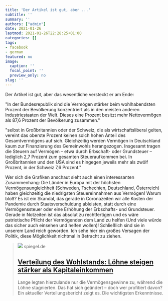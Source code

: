 ```yaml
---
title: 'Der Artikel ist gut, aber ...'
subtitle: ''
summary: ''
authors: ["admin"]
date: 2021-01-26
lastmod: 2021-01-26T22:28:25+01:00
categories: []
tags:
- facebook
- german
featured: no
image:
  caption: ''
  focal_point: ''
  preview_only: no
slug: ''
---
```

Der Artikel ist gut, aber das wesentliche versteckt er am Ende:

"In der Bundesrepublik sind die Vermögen stärker beim wohlhabendsten Prozent der Bevölkerung konzentriert als in den meisten anderen Industriestaaten der Welt. Dieses eine Prozent besitzt mehr Nettovermögen als 87,6 Prozent der Bevölkerung zusammen."

"selbst in Großbritannien oder der Schweiz, die als wirtschaftsliberal gelten, vereint das oberste Prozent keinen solch hohen Anteil des Gesamtvermögens auf sich.
Gleichzeitig werden Vermögen in Deutschland kaum zur Finanzierung des Gemeinwohls herangezogen. Insgesamt tragen die Steuern auf Vermögen – etwa durch Erbschaft- oder Grundsteuer – lediglich 2,7 Prozent zum gesamten Steueraufkommen bei. In Großbritannien und den USA sind es hingegen jeweils mehr als zwölf Prozent, in der Schweiz 7,6 Prozent."

Wer sich die Grafiken anschaut sieht auch einen interessanten Zusammenhang: Die Länder in Europa mit der höchsten Vermögensungleichheit (Schweden, Tschechien, Deutschland, Österreich) haben gleichzeitig die niedrigsten Steuereinnahmen aus Vermögen! Warum bloß?
Es ist ein Skandal, das gerade in Coronazeiten wir alle Kosten der Pandemie durch Staatsverschuldung ableisten, statt durch eine  Vermögenssteuer oder eine Erhöhung der Erbschafts- und Grundsteuer. Gerade in Notzeiten ist das absolut zu rechtfertigen und es wäre patriotische Pflicht der Vermögenden dem Land zu helfen (Und viele würde das sicher auch einsehen und helfen wollen)! Schließlich sind sie in unserem Land reich geworden. Ich sehe hier ein großes Versagen der Politik, diese Möglichkeit nichtmal in Betracht zu ziehen.
> [![](https://cdn.prod.www.spiegel.de/images/348bdeaa-9ae4-420b-ba72-7ffbf37962a6_w1280_r1.77_fpx49.93_fpy53.jpg)](https://www.spiegel.de/wirtschaft/soziales/so-ungleich-ist-deutschland-loehne-steigen-staerker-als-kapitaleinkommen-a-bb09919c-6231-433e-9256-bc3e65ec41ce)
> spiegel.de
> ## [Verteilung des Wohlstands: Löhne steigen stärker als Kapitaleinkommen](https://www.spiegel.de/wirtschaft/soziales/so-ungleich-ist-deutschland-loehne-steigen-staerker-als-kapitaleinkommen-a-bb09919c-6231-433e-9256-bc3e65ec41ce)
>
>Lange legten hierzulande nur die Vermögensgewinne zu, während die Löhne stagnierten. Das hat sich geändert – doch wer profitiert davon? Ein aktueller Verteilungsbericht zeigt es. Die wichtigsten Erkenntnisse.


